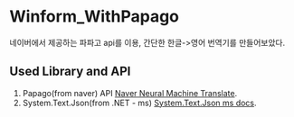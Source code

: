 # Winform_WithPapago
네이버에서 제공하는 파파고 api를 이용, 간단한 한글->영어 번역기를 만들어보았다.

## Used Library and API
1. Papago(from naver) API [Naver Neural Machine Translate](https://developers.naver.com/products/nmt/).
2. System.Text.Json(from .NET - ms) [System.Text.Json ms docs](https://docs.microsoft.com/ko-kr/dotnet/api/system.text.json?view=netcore-3.0).
